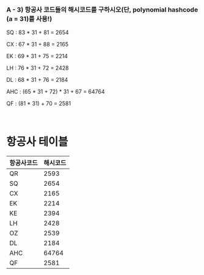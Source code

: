 ### A - 3) 항공사 코드들의 해시코드를 구하시오(단, polynomial hashcode (a = 31)를 사용!)

SQ : 83 * 31 + 81 = 2654

CX : 67 * 31 + 88 = 2165

EK : 69 * 31 + 75 = 2214

LH : 76 * 31 + 72 = 2428

DL : 68 * 31 + 76 = 2184

AHC : (65 * 31 + 72) * 31 + 67 = 64764

QF : (81 * 31) + 70 = 2581


<br>

# 항공사 테이블

| 항공사코드 | 해시코드 |
|---------|----------|
| QR | 2593 |
| SQ | 2654 |
| CX | 2165 |
| EK | 2214 |
| KE | 2394 |
| LH | 2428 |
| OZ | 2539 |
| DL | 2184 |
| AHC | 64764 |
| QF | 2581 | 